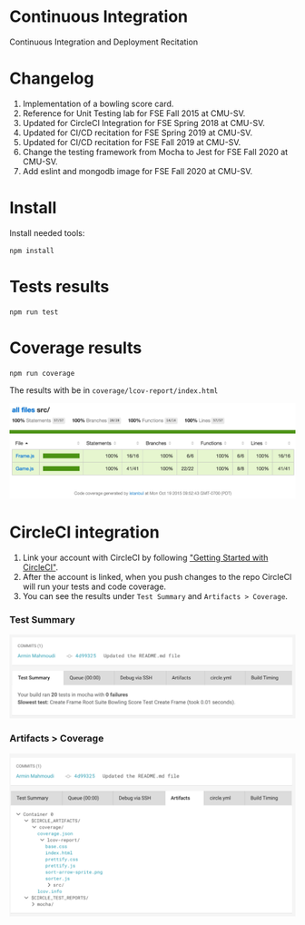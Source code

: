 Continuous Integration 
==============
Continuous Integration and Deployment Recitation

Changelog
==============
1. Implementation of a bowling score card.
2. Reference for Unit Testing lab for FSE Fall 2015 at CMU-SV.
3. Updated for CircleCI Integration for FSE Spring 2018 at CMU-SV.
4. Updated for CI/CD recitation for FSE Spring 2019 at CMU-SV.
5. Updated for CI/CD recitation for FSE Fall 2019 at CMU-SV.
6. Change the testing framework from Mocha to Jest for FSE Fall 2020 at CMU-SV.
7. Add eslint and mongodb image for FSE Fall 2020 at CMU-SV.

Install
==============
Install needed tools:
```
npm install
```

Tests results
==============
```
npm run test
```

Coverage results
==============
```
npm run coverage
```

The results with be in `coverage/lcov-report/index.html`

![Coverage screenshot](./resources/coverage.jpg)

CircleCI integration
==============

1. Link your account with CircleCI by following 
["Getting Started with CircleCI"](https://circleci.com/docs/getting-started).
1. After the account is linked, when you push changes to the repo CircleCI will run your tests and code coverage.
1. You can see the results under `Test Summary` and `Artifacts > Coverage`.

### Test Summary

![Test summary screenshot](./resources/TestSummary.png)

### Artifacts > Coverage

![Coverage screenshot](./resources/Artifacts.png)
